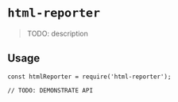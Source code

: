 # `html-reporter`

> TODO: description

## Usage

```
const htmlReporter = require('html-reporter');

// TODO: DEMONSTRATE API
```
